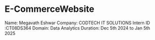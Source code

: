 # E-CommerceWebsite
Name: Megavath Eshwar
Company: CODTECH IT SOLUTIONS
Intern ID :CT08DS364
Domain: Data Analytics
Duration: Dec 5th 2024 to Jan 5th 2025
